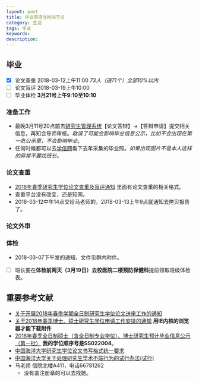 ```yaml
---  
layout: post  
title: 毕业事项与时间节点       
category: 生活          
tags: 毕业          
keywords:   
description:   
---  
```


##  毕业
+ [x] 论文查重 2018-03-12上午11:00 *73人（送71个）全部10%以内*
+ [ ] 论文盲评 2018-03-19上午10:00
+ [ ] 毕业体检  **3月21号上午9:10至10:10**

###  准备工作
+ 最晚3月11号20点前去[研究生管理系统](http://graduate.ouc.edu.cn/index.do)【论文答辩】->【答辩申请】提交相关信息，再知会导师审核。*耽误了可能会影响毕业信息公示，比如不会出现在第一批公示里，不会影响毕业*。
+ 任何时候都可以去[学信网](http://www.chsi.com.cn/)看下去年采集的毕业照。*如果出现图片不是本人这样的异常不要找班长。*

###  论文查重
+ [2018年春季研究生学位论文查重及盲评通知](http://cs.ouc.edu.cn/news-con.aspx?id=2151) 里面有论文查重的相关格式。
+ 查重平台没有改变，还是知网。
+ 2018-03-12中午14点交给马老师的，2018-03-13上午9点就通知去拷贝报告了。

###  论文外审


###  体检
+ 2018-03-07下午发的通知，文件见群内附件。
+ [ ] 班长要在**体检前两天（3月19日）**去**校医院二楼预防保健科**提前领取班级体检表。


##  重要参考文献
+ [关于开展2018年春季学期全日制研究生学位论文送审工作的通知](http://www.ouc.edu.cn/grad/bc/00/c1503a179200/page.psp)
+ [关于2018年春季博士、硕士研究生学位申请工作安排的通知](http://web.ouc.edu.cn/grad/93/98/c1503a168856/page.htm?from=singlemessage&isappinstalled=0)  **用IE内核的浏览器才能下载附件**
+ [
2018年春季全日制硕士（含全日制专业学位）、博士研究生预计毕业信息公示（第一批）](http://web.ouc.edu.cn/grad/bc/f1/c1503a179441/page.htm) **我的学位顺序号是SS022004**。
+ [中国海洋大学研究生学位论文书写格式统一要求](http://web.ouc.edu.cn/grad/39/69/c1660a14697/page.htm)
+ [中国海洋大学关于处理研究生学术不端行为的试行办法(试行)](http://www.ouc.edu.cn/zysfxy/14/e5/c1125a5349/page.psp)
+ 马老师  信院北楼A411，电话66781262
    + 没有盖注册章的可以去找她。
